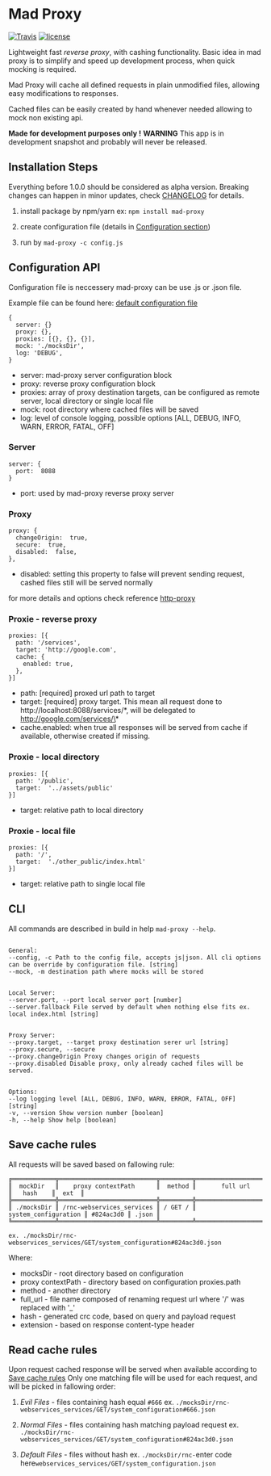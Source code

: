 # Mad Proxy

[![Travis](https://img.shields.io/travis/akupiec/mad-proxy.svg)](https://travis-ci.org/akupiec/mad-proxy)
[![license](https://img.shields.io/github/license/akupiec/mad-proxy.svg)]()


Lightweight fast *reverse proxy*, with cashing functionality. Basic idea in mad proxy is to simplify and speed up development process, when quick mocking is required.

Mad Proxy will cache all defined requests in plain unmodified files, allowing easy modifications to responses.

Cached files can be easily created by hand whenever needed allowing to mock non existing api.

**Made for development purposes only !**
**WARNING**  This app is in development snapshot and probably will never be released.

## Installation Steps

Everything before 1.0.0 should be considered as alpha version.
Breaking changes can happen in minor updates, check [CHANGELOG](CHANGELOG.md) for details.

1. install package by npm/yarn ex: `npm install mad-proxy`

1. create configuration file (details in [Configuration section](#configuration-api))

1. run by `mad-proxy -c config.js` 

## Configuration API

Configuration file is neccessery mad-proxy can be use .js or .json file.

Example file can be found here: [default configuration file](bin/mad-proxy.config.js)

```
{
  server: {}
  proxy: {},
  proxies: [{}, {}, {}],
  mock: './mocksDir',
  log: 'DEBUG', 
}
```
- server: mad-proxy server configuration block
- proxy: reverse proxy configuration block
- proxies: array of proxy destination targets, can be configured as remote server, local directory or single local file
- mock: root directory where cached files will be saved
- log: level of console logging, possible options [ALL, DEBUG, INFO, WARN, ERROR, FATAL, OFF] 

### Server
```
server: {
  port:  8088
}
```
- port: used by mad-proxy reverse proxy server

### Proxy
```
proxy: { 
  changeOrigin:  true,
  secure:  true,
  disabled:  false, 
}, 
```
- disabled: setting this property to false will prevent sending request, cashed files still will be served normally
 
for more details and options check reference [http-proxy](https://github.com/nodejitsu/node-http-proxy#options)

### Proxie - reverse proxy
```
proxies: [{
  path: '/services',
  target: 'http://google.com',
  cache: { 
    enabled: true,
  },
}]
```
 - path: [required] proxed url path to target
 - target: [required] proxy target. This mean all request done to http://localhost:8088/services/\*, will be delegated to http://google.com/services/\*
 -  cache.enabled: when true all responses will be served from cache if available, otherwise created if missing.

### Proxie - local directory
```
proxies: [{
  path: '/public',
  target:  '../assets/public'
}]
```
 - target: relative path to local directory

### Proxie - local file
```
proxies: [{
  path: '/',
  target:  './other_public/index.html'
}]
```
 - target: relative path to single local file

## CLI

All commands are described in build in help `mad-proxy --help`.

```

General:
--config, -c Path to the config file, accepts js|json. All cli options can be override by configuration file. [string]
--mock, -m destination path where mocks will be stored


Local Server:
--server.port, --port local server port [number]
--server.fallback File served by default when nothing else fits ex. local index.html [string]


Proxy Server:
--proxy.target, --target proxy destination serer url [string]
--proxy.secure, --secure
--proxy.changeOrigin Proxy changes origin of requests
--proxy.disabled Disable proxy, only already cached files will be served.


Options:
--log logging level [ALL, DEBUG, INFO, WARN, ERROR, FATAL, OFF] [string]
-v, --version Show version number [boolean]
-h, --help Show help [boolean]

```

## Save cache rules

All requests will be saved based on fallowing rule:

```
╔════════════╦═══════════════════════════╦═════════╦══════════════════════╦═══════════╦═══════╗
║  mockDir   ║    proxy contextPath      ║  method ║       full url       ║   hash    ║  ext  ║
╠════════════╬═══════════════════════════╬═════════╬══════════════════════╬═══════════╬═══════╣
║ ./mocksDir ║ /rnc-webservices_services ║ / GET / ║ system_configuration ║ #824ac3d0 ║ .json ║
╚════════════╩═══════════════════════════╩═════════╩══════════════════════╩═══════════╩═══════╝

ex. ./mocksDir/rnc-webservices_services/GET/system_configuration#824ac3d0.json
```

Where:
* mocksDir - root directory based on configuration
* proxy contextPath - directory based on configuration proxies.path
* method - another directory
* full_url - file name composed of renaming request url where '/' was replaced with '_'
* hash - generated crc code, based on query and payload request
* extension - based on response content-type header

## Read cache rules

Upon request cached response will be served when available according to [Save cache rules](#Save-cache-rules)
Only one matching file will be used for each request, and will be picked in fallowing order:

1.  _Evil Files_ - files containing hash equal `#666`
ex. `./mocksDir/rnc-webservices_services/GET/system_configuration#666.json`

2.  _Normal Files_ - files containing hash matching payload request
ex. `./mocksDir/rnc-webservices_services/GET/system_configuration#824ac3d0.json`

3.  _Default Files_ - files without hash
ex. `./mocksDir/rnc-`enter code here`webservices_services/GET/system_configuration.json`
